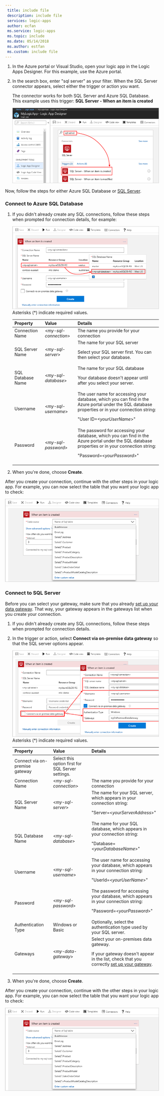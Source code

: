 ```yaml
---
 title: include file
 description: include file
 services: logic-apps
 author: ecfan
 ms.service: logic-apps
 ms.topic: include
 ms.date: 05/14/2018
 ms.author: estfan
 ms.custom: include file
---
```


1. In the Azure portal or Visual Studio, 
open your logic app in the Logic Apps Designer. 
For this example, use the Azure portal.

2. In the search box, enter "sql server" as your filter. 
When the SQL Server connector appears, 
select either the trigger or action you want. 

   The connector works for both SQL Server and Azure SQL Database. 
   This example uses this trigger: 
   **SQL Server - When an item is created** 

   ![Find "SQL Server" connector](./media/connectors-create-api-sqlazure/sql-server-trigger.png)

Now, follow the steps for either Azure SQL Database or [SQL Server](#connect-sql-server).

### Connect to Azure SQL Database

1. If you didn't already create any SQL connections, 
follow these steps when prompted for connection details, 
for example: 

   ![Create Azure SQL Database connection](./media/connectors-create-api-sqlazure/azure-sql-database-create-connection.png)
   <br>
   Asterisks (*) indicate required values.

   | Property | Value | Details | 
   |----------|-------|---------| 
   | Connection Name | <*my-sql-connection*> | The name you provide for your connection | 
   | SQL Server Name | <*my-sql-server*> | The name for your SQL server <p>Select your SQL server first. You can then select your database. |
   | SQL Database Name | <*my-sql-database*>  | The name for your SQL database <p> Your database doesn't appear until after you select your server. | 
   | Username | <*my-sql-username*> | The user name for accessing your database, which you can find in the Azure portal under the SQL database properties or in your connection string: <p>"User ID=<*yourUserName*>" |
   | Password | <*my-sql-password*> | The password for accessing your database, which you can find in the Azure portal under the SQL database properties or in your connection string: <p>   "Password=<*yourPassword*>" | 
   |||| 

2. When you're done, choose **Create**.

After you create your connection, continue with the 
other steps in your logic app. For example, you can now 
select the table that you want your logic app to check:

![Select table](./media/connectors-create-api-sqlazure/azure-sql-database-table.png)

<a name="connect-sql-server"></a>

### Connect to SQL Server

Before you can select your gateway, make sure that you already 
[set up your data gateway](https://docs.microsoft.com/azure/logic-apps/logic-apps-gateway-connection). 
That way, your gateway appears in the gateways list when you create your connection.

1. If you didn't already create any SQL connections, 
follow these steps when prompted for connection details.

2. In the trigger or action, select **Connect via on-premise data gateway** 
so that the SQL server options appear.

   ![Create SQL Server connection](./media/connectors-create-api-sqlazure/sql-server-create-connection.png)
   <br>
   Asterisks (*) indicate required values.

   | Property | Value | Details | 
   |----------|-------|---------| 
   | Connect via on-premise gateway | Select this option first for SQL Server settings. | | 
   | Connection Name | <*my-sql-connection*> | The name you provide for your connection | 
   | SQL Server Name | <*my-sql-server*> | The name for your SQL server, which appears in your connection string: <p>"Server=<*yourServerAddress*>" |
   | SQL Database Name | <*my-sql-database*>  | The name for your SQL database, which appears in your connection string: <p>"Database=<*yourDatabaseName*>" |
   | Username | <*my-sql-username*> | The user name for accessing your database, which appears in your connection string: <p>"UserId=<*yourUserName*>" |
   | Password | <*my-sql-password*> | The password for accessing your database, which appears in your connection string: <p>"Password=<*yourPassword*>" | 
   | Authentication Type | Windows or Basic | Optionally, select the authentication type used by your SQL server. | 
   | Gateways | <*my-data-gateway*> | Select your on-premises data gateway. <p>If your gateway doesn't appear in the list, check that you correctly [set up your gateway](https://docs.microsoft.com/azure/logic-apps/logic-apps-gateway-connection). | 
   |||| 

3. When you're done, choose **Create**. 

After you create your connection, continue with the 
other steps in your logic app. For example, you can now 
select the table that you want your logic app to check:

![Select table](./media/connectors-create-api-sqlazure/azure-sql-database-table.png)
